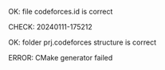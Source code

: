 OK: file codeforces.id is correct
CHECK: 20240111-175212
OK: folder prj.codeforces structure is correct
ERROR: CMake generator failed
